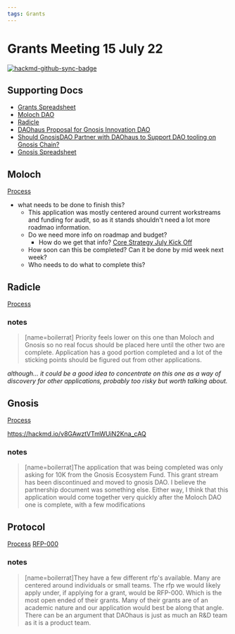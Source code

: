 ```yaml
---
tags: Grants
---
```


# Grants Meeting 15 July 22

[![hackmd-github-sync-badge](https://hackmd.io/o8Uzh7ndSqqV-iq9dDe6Qw/badge)](https://hackmd.io/o8Uzh7ndSqqV-iq9dDe6Qw)


## Supporting Docs


+ [Grants Spreadsheet](https://docs.google.com/spreadsheets/d/1Z_ckv90nYo--ITXMaJs9fgmgFJ7y4zeYsAKWGKXsp1U/edit#gid=0)
+ [Moloch DAO](https://hackmd.io/@daohaus/rJnO-Exdq)
+ [Radicle](https://hackmd.io/@daohaus/SkxBXRHcc)
+ [DAOhaus Proposal for Gnosis Innovation DAO](https://hackmd.io/@daohaus/r1ceDkEbc)
+ [Should GnosisDAO Partner with DAOhaus to Support DAO tooling on Gnosis Chain?](https://hackmd.io/gguUGkaRSJ6JgdBKsFEw5Q)
+ [Gnosis Spreadsheet](https://docs.google.com/spreadsheets/d/1vYvmuKLHJryvXdtnw5MVUeFoWcfMiNEEqBrA-u19E-4/edit#gid=0)

## Moloch
[Process](https://molochdao.gitbook.io/handbook/grant-pipeline-procedures/how-and-when-to-put-a-proposal-on-chain/application)
+ what needs to be done to finish this?
  + This application was mostly centered around current workstreams and funding for audit, so as it stands shouldn't need a lot more roadmao information.
  + Do we need more info on roadmap and budget?
    + How do we get that info? [Core Strategy July Kick Off](https://hackmd.io/@daohaus/Hk7Yd7siq)
  + How soon can this be completed? Can it be done by mid week next week?
  +  Who needs to do what to complete this?

## Radicle
[Process](https://radicle.mirror.xyz/7RDTvdxABVndpZge9VT09Ku5JXD8lCCCpLRRZaVrtJU)


### notes
> [name=boilerrat]
>Priority feels lower on this one than Moloch and Gnosis so no real focus should be placed here until the other two are complete. Application has a good portion completed and a lot of the sticking points should be figured out from other applications.

_although... it could be a good idea to concentrate on this one as a way of discovery for other applications, probably too risky but worth talking about._


## Gnosis
[Process](https://forum.gnosis.io/t/readme-gnosisdao-governance-process/736)

https://hackmd.io/v8GAwztVTmWUiN2Kna_cAQ


### notes
> [name=boilerrat]The application that was being completed was only asking for 10K from the Gnosis Ecosystem Fund. This grant stream has been discontinued and moved to gnosis DAO. I believe the partnership document was something else. Either way, I think that this application would come together very quickly after the Moloch DAO one is complete, with a few modifications



## Protocol

[Process](https://grants.protocol.ai/)
[RFP-000](https://grants.protocol.ai/prog/rfp-000_open_rfp/)

### notes
> [name=boilerrat]They have a few different rfp's available. Many are centered around individuals or small teams. The rfp we would likely apply under, if applying for a grant, would be RFP-000. Which is the most open ended of their grants. Many of their grants are of an academic nature and our application would best be along that angle. There can be an argument that DAOhaus is just as much an R&D team as it is a product team.

